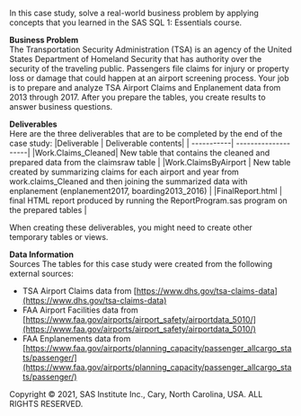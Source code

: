 In this case study, solve a real-world business problem by applying concepts that you learned in the SAS SQL 1: Essentials course.<br>

**Business Problem**<br>
The Transportation Security Administration (TSA) is an agency of the United States Department of Homeland Security that has authority over the security of the traveling public. Passengers file claims for injury or property loss or damage that could happen at an airport screening process. Your job is to prepare and analyze TSA Airport Claims and Enplanement data from 2013 through 2017. After you prepare the tables, you create results to answer business questions.<br>

**Deliverables**<br>
Here are the three deliverables that are to be completed by the end of the case study:
|Deliverable |  Deliverable contents|
| -----------|  --------------------|
|Work.Claims_Cleaned| New table that contains the cleaned and prepared data from the claimsraw table |
|Work.ClaimsByAirport | New table created by summarizing claims for each airport and year from work.claims_Cleaned and then joining the summarized data with enplanement (enplanement2017, boarding2013_2016) |
|FinalReport.html | final HTML report produced by running the ReportProgram.sas program on the prepared tables |

When creating these deliverables, you might need to create other temporary tables or views.

**Data Information**<br>
Sources
The tables for this case study were created from the following external sources:
* TSA Airport Claims data from [https://www.dhs.gov/tsa-claims-data](https://www.dhs.gov/tsa-claims-data)
* FAA Airport Facilities data from [https://www.faa.gov/airports/airport_safety/airportdata_5010/](https://www.faa.gov/airports/airport_safety/airportdata_5010/)
* FAA Enplanements data from
[https://www.faa.gov/airports/planning_capacity/passenger_allcargo_stats/passenger/](https://www.faa.gov/airports/planning_capacity/passenger_allcargo_stats/passenger/)

Copyright © 2021, SAS Institute Inc., Cary, North Carolina, USA. ALL RIGHTS RESERVED.
